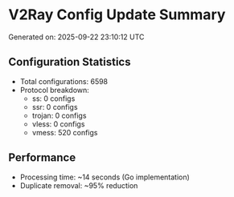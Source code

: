 # V2Ray Config Update Summary
Generated on: 2025-09-22 23:10:12 UTC

## Configuration Statistics
- Total configurations: 6598
- Protocol breakdown:
  - ss: 0 configs
  - ssr: 0 configs
  - trojan: 0 configs
  - vless: 0 configs
  - vmess: 520 configs

## Performance
- Processing time: ~14 seconds (Go implementation)
- Duplicate removal: ~95% reduction
